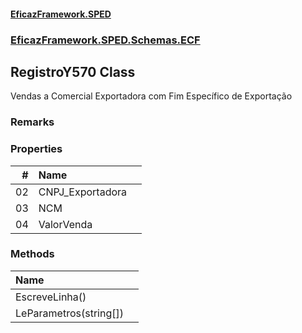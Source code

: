 #### [EficazFramework.SPED](EficazFrameworkSPED.md 'EficazFramework SPED')
### [EficazFramework.SPED.Schemas.ECF](EficazFramework.SPED.Schemas.ECF.md 'EficazFramework.SPED.Schemas.ECF')

## RegistroY570 Class

Vendas a Comercial Exportadora com Fim Específico de Exportação

### Remarks
### Properties

| # | Name | |
| ---: | :--- | :--- |
| 02 | CNPJ_Exportadora |  |
| 03 | NCM |  |
| 04 | ValorVenda |  |
### Methods

| Name | |
| :--- | :--- |
| EscreveLinha() |  |
| LeParametros(string[]) |  |
